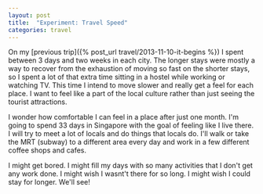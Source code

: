```yaml
---
layout: post
title:  "Experiment: Travel Speed"
categories: travel
---
```


On my  [previous trip]({% post_url travel/2013-11-10-it-begins %}) I spent between 3 days and two weeks in each city. The longer stays were mostly a way to recover from the exhaustion of moving so fast on the shorter stays, so I spent a lot of that extra time sitting in a hostel while working or watching TV. This time I intend to move slower and really get a feel for each place. I want to feel like a part of the local culture rather than just seeing the tourist attractions.

I wonder how comfortable I can feel in a place after just one month. I'm going to spend 33 days in Singapore with the goal of feeling like I live there. I will try to meet a lot of locals and do things that locals do. I'll walk or take the MRT (subway) to a different area every day and work in a few different coffee shops and cafes.

I might get bored. I might fill my days with so many activities that I don't get any work done. I might wish I wasnt't there for so long. I might wish I could stay for longer. We'll see!